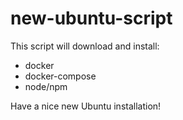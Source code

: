 # new-ubuntu-script

This script will download and install:
  - docker
  - docker-compose
  - node/npm

Have a nice new Ubuntu installation!
